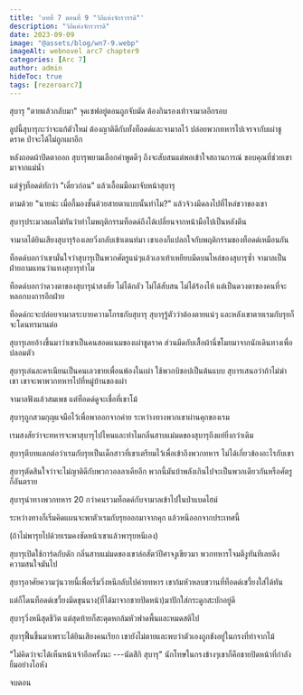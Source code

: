 ```yaml
---
title: 'บทที่ 7 ตอนที่ 9 "วิถีแห่งจักรวรรดิ"'
description: "วิถีแห่งจักรวรรดิ"
date: 2023-09-09
image: "@assets/blog/wn7-9.webp"
imageAlt: webnovel arc7 chapter9
categories: [Arc 7]
author: admin
hideToc: true
tags: [rezeroarc7]
---
```

สุบารุ "ตายแล้วกลับมา" จุดเซฟอยู่ตอนถูกจับมัด ต้องกินรองเท้าจามาลอีกรอบ

ลูปนี้สุบารุกะว่าจะแก้ตัวใหม่ ต้องญาติดีกับทั้งท็อดด์และจามาลไว้ ปล่อยพวกทหารไปเจรจากับเผ่าชูดราค ป่าจะได้ไม่ถูกเผาอีก

หลังถอดผ้าปิดตาออก สุบารุพยามเลือกคำพูดดีๆ ถึงจะสับสนแต่พอเข้าใจสถานการณ์ ขอบคุณที่ช่วยเขามาจากแม่น้ำ

แต่จู่ๆท็อดด์ทักว่า "เดี๋ยวก่อน" แล้วเอื้อมมือมาจับหน้าสุบารุ

ตามด้วย "นายน่ะ เมื่อกี้มองชั้นด้วยสายตาแบบนั้นทำไม?" แล้วจ้วงมีดลงไปที่ไหล่ขวาของเขา

สุบารุประมวลผลไม่ทันว่าทำไมพฤติกรรมท็อดด์ถึงได้เปลี่ยนจากหน้ามือไปเป็นหลังตีน

จามาลได้ยินเสียงสุบารุร้องเลยวิ่งกลับเข้าเตนท์มา เขาเองก็แปลกใจกับพฤติกรรมของท็อดด์เหมือนกัน

ท็อดด์บอกว่าเขามั่นใจว่าสุบารุเป็นพวกศัตรูแน่ๆแล้วเอาเท้าเหยียบมีดบนไหล่ของสุบารุซ้ำ จามาลเป็นฝ่ายถามแทนว่าแทงสุบารุทำไม

ท็อดด์บอกว่าดวงตาของสุบารุน่าสงสัย ไม่ได้กลัว ไม่ได้สับสน ไม่ได้ร้องไห้ แต่เป็นดวงตาของคนที่จะหลอกบงการอีกฝ่าย

ท็อดด์กะจะปล่อยจามาลระบายความโกรธกับสุบารุ สุบารุรู้ตัวว่าต้องตายแน่ๆ และหลังเขาตายเรมกับรุยก็จะโดนทรมานต่อ

สุบารุเลยอ้างขึ้นมาว่าเขาเป็นคนสอดแนมของเผ่าชูดราค ส่วนมีดกับเสื้อผ้านี่ขโมยมาจากนักเดินทางเพื่อปลอมตัว

สุบารุเล่นละครเนียนเป็นคนเลวขายเพื่อนพ้องในเผ่า ใช้พวกบิชอปเป็นต้นแบบ สุบารเสนอว่าถ้าไม่ฆ่าเขา เขาจะพาพวกทหารไปที่หมู่บ้านของเผ่า

จามาลฟังแล้วสมเพช แต่ท็อดด์ดูจะเชื่อที่เขาโม้

สุบารุถูกสวมกุญแจมือไว้เพื่อพาออกจากค่าย ระหว่างทางพวกเขาผ่านคุกของเรม

เรมสงสัยว่าจะทหารจะพาสุบารุไปไหนและทำไมกลิ่นสาบแม่มดของสุบารุถึงแย่ยิ่งกว่าเดิม

สุบารุตีบทแตกต่อว่าเรมกับรุยเป็นเด็กสาวที่เขาเตรียมไว้เพื่อเข้าถึงพวกทหาร ไม่ได้เกี่ยวข้องอะไรกับเขา

สุบารุตัดสินใจว่าจะไม่ญาติดีกับพวกวอลลาเคียอีก พวกนี้มันบ้าพลังเกินไปจะเป็นพวกเดียวกันหรือศัตรูก็อันตราย

สุบารุนำทางพวกทหาร 20 กว่าคนรวมท็อดด์กับจามาลเข้าไปในป่าแบดไฮม์

ระหว่างทางก็เริ่มคิดแผนจะพาตัวเรมกับรุยออกมาจากคุก แล้วหนีออกจากประเทศนี้

(ถ้าไม่พารุยไปด้วยเรมคงซัดหน้าเขาแล้วพารุยหนีเอง)

สุบารุเปิดใช้การ์ดกับดัก กลิ่นสาบแม่มดของเขาล่อสัตว์ปีศาจงูเขียวมา พวกทหารโจมตีงูทันทีเลยดึงความสนใจมันไป

สุบารุอาศัยความวุ่นวายนี้เพื่อเริ่มวิ่งหนีกลับไปค่ายทหาร เขาก้มหัวหลบขวานที่ท็อดด์เขวี้ยงใส่ได้ทัน

แต่ก็โดนท็อดด์เขวี้ยงมีดขุนนาง(ที่ได้มาจากชายปิดหน้า)มาปักใส่กระดูกสะบักอยู่ดี

สุบารุวิ่งหนีสุดชีวิต แต่สุดท้ายก็สะดุดหกล้มหัวฟาดพื้นและหมดสติไป

สุบารุฟื้นขึ้นมาเพราะได้ยินเสียงคนเรียก เขายังไม่ตายและพบว่าตัวเองถูกขังอยู่ในกรงที่ทำจากไม้

"ไม่คิดว่าจะได้เห็นหน้าเจ้าอีกครั้งนะ ---นัตสึกิ สุบารุ" นักโทษในกรงข้างๆเขาก็คือชายปิดหน้าที่กำลังยิ้มอย่างโอหัง

จบตอน


